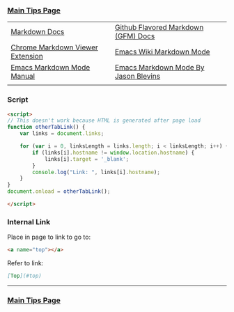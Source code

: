 
### [Main Tips Page](https://github.com/sethfuller/tips/blob/main/tech_tips/README.md)



|                                                                              |                                                                                      |
|------------------------------------------------------------------------------|--------------------------------------------------------------------------------------|
| [Markdown Docs](https://www.markdownguide.org/)                              | [Github Flavored Markdown (GFM) Docs](https://github.github.com/gfm/)                |
| [Chrome Markdown Viewer Extension](https://github.com/simov/markdown-viewer) | [Emacs Wiki Markdown Mode](https://www.emacswiki.org/emacs/MarkdownMode)             |
| [Emacs Markdown Mode Manual](https://leanpub.com/markdown-mode/read)         | [Emacs Markdown Mode By Jason Blevins](https://jblevins.org/projects/markdown-mode/) |
|                                                                              |                                                                                      |

### Script

```html
<script>
// This doesn't work because HTML is generated after page load 
function otherTabLink() {
	var links = document.links;

	for (var i = 0, linksLength = links.length; i < linksLength; i++) {
		if (links[i].hostname != window.location.hostname) {
			links[i].target = '_blank';
		}
		console.log("Link: ", links[i].hostname);
	}
}
document.onload = otherTabLink();

</script>
```

### Internal Link
Place in page to link to go to:

```html
<a name="top"></a>
```

Refer to link:

```markdown
[Top](#top)
```

----------

### [Main Tips Page](https://github.com/sethfuller/tips/blob/main/tech_tips/README.md)


